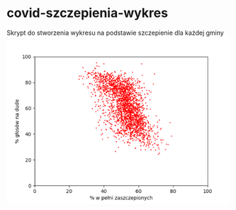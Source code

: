 # covid-szczepienia-wykres
Skrypt do stworzenia wykresu na podstawie szczepienie dla każdej gminy
![Alt text](./wykres.png?raw=true "Title")
